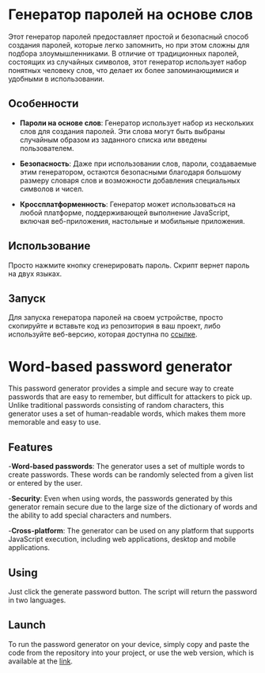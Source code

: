 # Генератор паролей на основе слов

Этот генератор паролей предоставляет простой и безопасный способ создания паролей, которые легко запомнить, но при этом сложны для подбора злоумышленниками. В отличие от традиционных паролей, состоящих из случайных символов, этот генератор использует набор понятных человеку слов, что делает их более запоминающимися и удобными в использовании.

## Особенности

- **Пароли на основе слов**: Генератор использует набор из нескольких слов для создания паролей. Эти слова могут быть выбраны случайным образом из заданного списка или введены пользователем.
  
- **Безопасность**: Даже при использовании слов, пароли, создаваемые этим генератором, остаются безопасными благодаря большому размеру словаря слов и возможности добавления специальных символов и чисел.

- **Кроссплатформенность**: Генератор может использоваться на любой платформе, поддерживающей выполнение JavaScript, включая веб-приложения, настольные и мобильные приложения.

## Использование

Просто нажмите кнопку сгенерировать пароль. Скрипт вернет пароль на двух языках.

## Запуск

Для запуска генератора паролей на своем устройстве, просто скопируйте и вставьте код из репозитория в ваш проект, либо используйте веб-версию, которая доступна по [ссылке](https://andrabra.github.io/password-generator/).

# Word-based password generator

This password generator provides a simple and secure way to create passwords that are easy to remember, but difficult for attackers to pick up. Unlike traditional passwords consisting of random characters, this generator uses a set of human-readable words, which makes them more memorable and easy to use.

## Features

-**Word-based passwords**: The generator uses a set of multiple words to create passwords. These words can be randomly selected from a given list or entered by the user.

-**Security**: Even when using words, the passwords generated by this generator remain secure due to the large size of the dictionary of words and the ability to add special characters and numbers.

-**Cross-platform**: The generator can be used on any platform that supports JavaScript execution, including web applications, desktop and mobile applications.

## Using

Just click the generate password button. The script will return the password in two languages.

## Launch

To run the password generator on your device, simply copy and paste the code from the repository into your project, or use the web version, which is available at the [link](https://andrabra.github.io/password-generator/).


